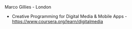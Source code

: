 
Marco Gillies - London
- Creative Programming for Digital Media & Mobile Apps - https://www.coursera.org/learn/digitalmedia